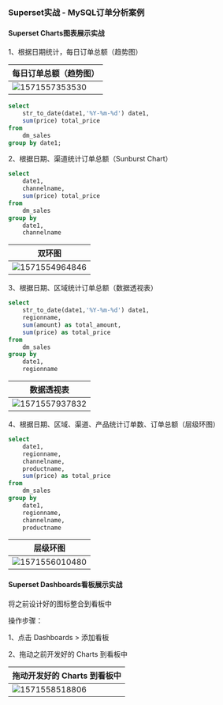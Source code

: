
### Superset实战 - MySQL订单分析案例

#### Superset Charts图表展示实战

1、根据日期统计，每日订单总额（趋势图）

| 每日订单总额（趋势图）                     |
| ------------------------------------------ |
| ![1571557353530](https://user-images.githubusercontent.com/75486726/180760630-01f14f28-69b7-401f-abc0-04e014978764.png) |





```sql
select 
	str_to_date(date1,'%Y-%m-%d') date1,
	sum(price) total_price
from
	dm_sales
group by date1;
```



2、根据日期、渠道统计订单总额（Sunburst Chart）

```sql
select
	date1,
	channelname,
	sum(price) total_price
from
	dm_sales
group by 
	date1,
	channelname
```

| 双环图                                     |
| ------------------------------------------ |
| ![1571554964846](https://user-images.githubusercontent.com/75486726/180760654-2a1627f2-7513-4448-8b9d-a208eec79d22.png) |







3、根据日期、区域统计订单总额（数据透视表）

```sql
select
	str_to_date(date1,'%Y-%m-%d') date1,
	regionname,
	sum(amount) as total_amount,
	sum(price) as total_price
from
	dm_sales
group by
	date1,
	regionname
```

| 数据透视表                                 |
| ------------------------------------------ |
| ![1571557937832](https://user-images.githubusercontent.com/75486726/180760676-50554371-9baf-4ced-9869-a6e54916af0d.png) |



4、根据日期、区域、渠道、产品统计订单数、订单总额（层级环图）

```sql
select
	date1,
	regionname,
	channelname,
	productname,
	sum(price) as total_price
from
	dm_sales
group by
	date1,
	regionname,
	channelname,
	productname
```

| 层级环图                                   |
| ------------------------------------------ |
| ![1571556010480](https://user-images.githubusercontent.com/75486726/180760693-224308ce-9946-4254-adc0-5ec8b0a0fe55.png) |



#### Superset Dashboards看板展示实战

将之前设计好的图标整合到看板中



操作步骤：

1、点击 Dashboards > 添加看板

2、拖动之前开发好的 Charts 到看板中

| 拖动开发好的 Charts 到看板中               |
| ------------------------------------------ |
| ![1571558518806](https://user-images.githubusercontent.com/75486726/180760740-72ee5bad-70e2-4b08-a37b-0da1237ae4f2.png) |

